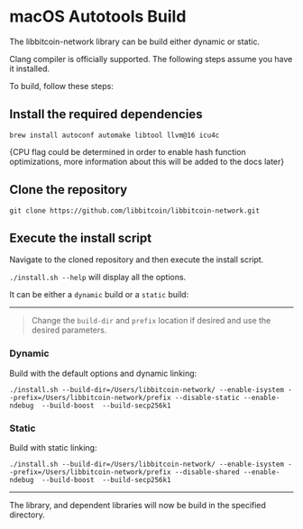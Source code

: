 # macOS Autotools Build

The libbitcoin-network library can be build either dynamic or static.

Clang compiler is officially supported.
The following steps assume you have it installed.

To build, follow these steps:
## Install the required dependencies
```
brew install autoconf automake libtool llvm@16 icu4c
```

{CPU flag could be determined in order to enable hash function optimizations, more information about this will be added to the docs later}

## Clone the repository

```
git clone https://github.com/libbitcoin/libbitcoin-network.git
```

## Execute the install script

Navigate to the cloned repository and then execute the install script.

`./install.sh --help` will display all the options.

It can be either a `dynamic` build or a `static` build:

---

> Change the `build-dir` and `prefix` location if desired and use the desired parameters.

### Dynamic

Build with the default options and dynamic linking:
```
./install.sh --build-dir=/Users/libbitcoin-network/ --enable-isystem --prefix=/Users/libbitcoin-network/prefix --disable-static --enable-ndebug  --build-boost  --build-secp256k1
```

### Static

Build with static linking:
```
./install.sh --build-dir=/Users/libbitcoin-network/ --enable-isystem --prefix=/Users/libbitcoin-network/prefix --disable-shared --enable-ndebug  --build-boost  --build-secp256k1
```

---

The library, and dependent libraries will now be build in the specified directory.
